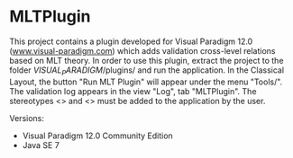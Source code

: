 # MLTPlugin

This project contains a plugin developed for Visual Paradigm 12.0 (www.visual-paradigm.com) which
adds validation cross-level relations based on MLT theory. In order to use this plugin, extract
the project to the folder $VISUAL_PARADIGM$/plugins/ and run the application. In the Classical Layout,
the button "Run MLT Plugin" will appear under the menu "Tools/". The validation log appears in the 
view "Log", tab "MLTPlugin". The stereotypes <<powertype>> and <<instantiation>> must be added to the 
application by the user.

Versions:
 - Visual Paradigm 12.0 Community Edition
 - Java SE 7
